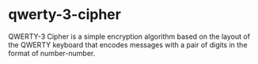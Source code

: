 # qwerty-3-cipher
QWERTY-3 Cipher is a simple encryption algorithm based on the layout of the QWERTY keyboard that encodes messages with a pair of digits in the format of number-number.
